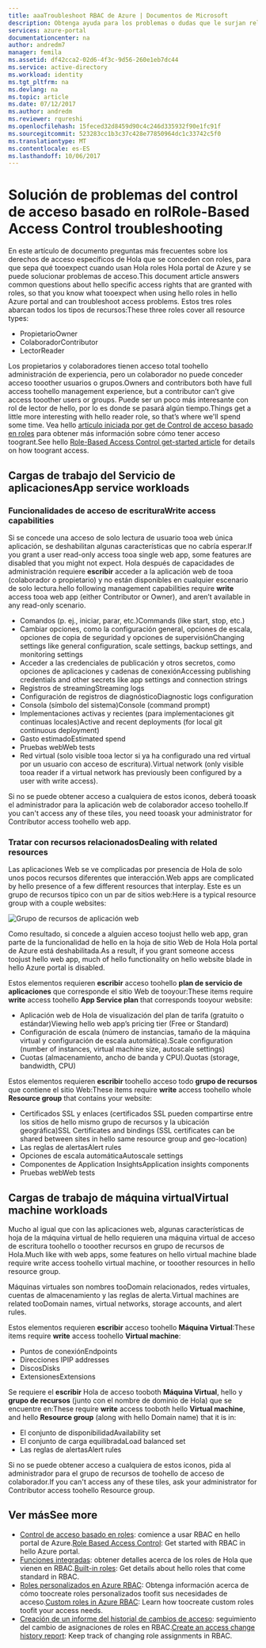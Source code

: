 ```yaml
---
title: aaaTroubleshoot RBAC de Azure | Documentos de Microsoft
description: Obtenga ayuda para los problemas o dudas que le surjan relativos a los recursos del control de acceso basado en roles.
services: azure-portal
documentationcenter: na
author: andredm7
manager: femila
ms.assetid: df42cca2-02d6-4f3c-9d56-260e1eb7dc44
ms.service: active-directory
ms.workload: identity
ms.tgt_pltfrm: na
ms.devlang: na
ms.topic: article
ms.date: 07/12/2017
ms.author: andredm
ms.reviewer: rqureshi
ms.openlocfilehash: 15feced32d8459d90c4c246d335932f90e1fc91f
ms.sourcegitcommit: 523283cc1b3c37c428e77850964dc1c33742c5f0
ms.translationtype: MT
ms.contentlocale: es-ES
ms.lasthandoff: 10/06/2017
---
```

# <a name="role-based-access-control-troubleshooting"></a><span data-ttu-id="4788a-103">Solución de problemas del control de acceso basado en rol</span><span class="sxs-lookup"><span data-stu-id="4788a-103">Role-Based Access Control troubleshooting</span></span>

<span data-ttu-id="4788a-104">En este artículo de documento preguntas más frecuentes sobre los derechos de acceso específicos de Hola que se conceden con roles, para que sepa qué tooexpect cuando usan Hola roles Hola portal de Azure y se puede solucionar problemas de acceso.</span><span class="sxs-lookup"><span data-stu-id="4788a-104">This document article answers common questions about hello specific access rights that are granted with roles, so that you know what tooexpect when using hello roles in hello Azure portal and can troubleshoot access problems.</span></span> <span data-ttu-id="4788a-105">Estos tres roles abarcan todos los tipos de recursos:</span><span class="sxs-lookup"><span data-stu-id="4788a-105">These three roles cover all resource types:</span></span>

* <span data-ttu-id="4788a-106">Propietario</span><span class="sxs-lookup"><span data-stu-id="4788a-106">Owner</span></span>  
* <span data-ttu-id="4788a-107">Colaborador</span><span class="sxs-lookup"><span data-stu-id="4788a-107">Contributor</span></span>  
* <span data-ttu-id="4788a-108">Lector</span><span class="sxs-lookup"><span data-stu-id="4788a-108">Reader</span></span>  

<span data-ttu-id="4788a-109">Los propietarios y colaboradores tienen acceso total toohello administración de experiencia, pero un colaborador no puede conceder acceso tooother usuarios o grupos.</span><span class="sxs-lookup"><span data-stu-id="4788a-109">Owners and contributors both have full access toohello management experience, but a contributor can’t give access tooother users or groups.</span></span> <span data-ttu-id="4788a-110">Puede ser un poco más interesante con rol de lector de hello, por lo es donde se pasará algún tiempo.</span><span class="sxs-lookup"><span data-stu-id="4788a-110">Things get a little more interesting with hello reader role, so that’s where we'll spend some time.</span></span> <span data-ttu-id="4788a-111">Vea hello [artículo iniciada por get de Control de acceso basado en roles](role-based-access-control-configure.md) para obtener más información sobre cómo tener acceso toogrant.</span><span class="sxs-lookup"><span data-stu-id="4788a-111">See hello [Role-Based Access Control get-started article](role-based-access-control-configure.md) for details on how toogrant access.</span></span>

## <a name="app-service-workloads"></a><span data-ttu-id="4788a-112">Cargas de trabajo del Servicio de aplicaciones</span><span class="sxs-lookup"><span data-stu-id="4788a-112">App service workloads</span></span>
### <a name="write-access-capabilities"></a><span data-ttu-id="4788a-113">Funcionalidades de acceso de escritura</span><span class="sxs-lookup"><span data-stu-id="4788a-113">Write access capabilities</span></span>
<span data-ttu-id="4788a-114">Si se concede una acceso de solo lectura de usuario tooa web única aplicación, se deshabilitan algunas características que no cabría esperar.</span><span class="sxs-lookup"><span data-stu-id="4788a-114">If you grant a user read-only access tooa single web app, some features are disabled that you might not expect.</span></span> <span data-ttu-id="4788a-115">Hola después de capacidades de administración requiere **escribir** acceder a la aplicación web de tooa (colaborador o propietario) y no están disponibles en cualquier escenario de solo lectura.</span><span class="sxs-lookup"><span data-stu-id="4788a-115">hello following management capabilities require **write** access tooa web app (either Contributor or Owner), and aren’t available in any read-only scenario.</span></span>

* <span data-ttu-id="4788a-116">Comandos (p. ej., iniciar, parar, etc.)</span><span class="sxs-lookup"><span data-stu-id="4788a-116">Commands (like start, stop, etc.)</span></span>
* <span data-ttu-id="4788a-117">Cambiar opciones, como la configuración general, opciones de escala, opciones de copia de seguridad y opciones de supervisión</span><span class="sxs-lookup"><span data-stu-id="4788a-117">Changing settings like general configuration, scale settings, backup settings, and monitoring settings</span></span>
* <span data-ttu-id="4788a-118">Acceder a las credenciales de publicación y otros secretos, como opciones de aplicaciones y cadenas de conexión</span><span class="sxs-lookup"><span data-stu-id="4788a-118">Accessing publishing credentials and other secrets like app settings and connection strings</span></span>
* <span data-ttu-id="4788a-119">Registros de streaming</span><span class="sxs-lookup"><span data-stu-id="4788a-119">Streaming logs</span></span>
* <span data-ttu-id="4788a-120">Configuración de registros de diagnóstico</span><span class="sxs-lookup"><span data-stu-id="4788a-120">Diagnostic logs configuration</span></span>
* <span data-ttu-id="4788a-121">Consola (símbolo del sistema)</span><span class="sxs-lookup"><span data-stu-id="4788a-121">Console (command prompt)</span></span>
* <span data-ttu-id="4788a-122">Implementaciones activas y recientes (para implementaciones git continuas locales)</span><span class="sxs-lookup"><span data-stu-id="4788a-122">Active and recent deployments (for local git continuous deployment)</span></span>
* <span data-ttu-id="4788a-123">Gasto estimado</span><span class="sxs-lookup"><span data-stu-id="4788a-123">Estimated spend</span></span>
* <span data-ttu-id="4788a-124">Pruebas web</span><span class="sxs-lookup"><span data-stu-id="4788a-124">Web tests</span></span>
* <span data-ttu-id="4788a-125">Red virtual (solo visible tooa lector si ya ha configurado una red virtual por un usuario con acceso de escritura).</span><span class="sxs-lookup"><span data-stu-id="4788a-125">Virtual network (only visible tooa reader if a virtual network has previously been configured by a user with write access).</span></span>

<span data-ttu-id="4788a-126">Si no se puede obtener acceso a cualquiera de estos iconos, deberá tooask el administrador para la aplicación web de colaborador acceso toohello.</span><span class="sxs-lookup"><span data-stu-id="4788a-126">If you can't access any of these tiles, you need tooask your administrator for Contributor access toohello web app.</span></span>

### <a name="dealing-with-related-resources"></a><span data-ttu-id="4788a-127">Tratar con recursos relacionados</span><span class="sxs-lookup"><span data-stu-id="4788a-127">Dealing with related resources</span></span>
<span data-ttu-id="4788a-128">Las aplicaciones Web se ve complicadas por presencia de Hola de solo unos pocos recursos diferentes que interacción.</span><span class="sxs-lookup"><span data-stu-id="4788a-128">Web apps are complicated by hello presence of a few different resources that interplay.</span></span> <span data-ttu-id="4788a-129">Este es un grupo de recursos típico con un par de sitios web:</span><span class="sxs-lookup"><span data-stu-id="4788a-129">Here is a typical resource group with a couple websites:</span></span>

![Grupo de recursos de aplicación web](./media/role-based-access-control-troubleshooting/website-resource-model.png)

<span data-ttu-id="4788a-131">Como resultado, si concede a alguien acceso toojust hello web app, gran parte de la funcionalidad de hello en la hoja de sitio Web de Hola Hola portal de Azure está deshabilitada.</span><span class="sxs-lookup"><span data-stu-id="4788a-131">As a result, if you grant someone access toojust hello web app, much of hello functionality on hello website blade in hello Azure portal is disabled.</span></span>

<span data-ttu-id="4788a-132">Estos elementos requieren **escribir** acceso toohello **plan de servicio de aplicaciones** que corresponde el sitio Web de tooyour:</span><span class="sxs-lookup"><span data-stu-id="4788a-132">These items require **write** access toohello **App Service plan** that corresponds tooyour website:</span></span>  

* <span data-ttu-id="4788a-133">Aplicación web de Hola de visualización del plan de tarifa (gratuito o estándar)</span><span class="sxs-lookup"><span data-stu-id="4788a-133">Viewing hello web app’s pricing tier (Free or Standard)</span></span>  
* <span data-ttu-id="4788a-134">Configuración de escala (número de instancias, tamaño de la máquina virtual y configuración de escala automática).</span><span class="sxs-lookup"><span data-stu-id="4788a-134">Scale configuration (number of instances, virtual machine size, autoscale settings)</span></span>  
* <span data-ttu-id="4788a-135">Cuotas (almacenamiento, ancho de banda y CPU).</span><span class="sxs-lookup"><span data-stu-id="4788a-135">Quotas (storage, bandwidth, CPU)</span></span>  

<span data-ttu-id="4788a-136">Estos elementos requieren **escribir** toohello acceso todo **grupo de recursos** que contiene el sitio Web:</span><span class="sxs-lookup"><span data-stu-id="4788a-136">These items require **write** access toohello whole **Resource group** that contains your website:</span></span>  

* <span data-ttu-id="4788a-137">Certificados SSL y enlaces (certificados SSL pueden compartirse entre los sitios de hello mismo grupo de recursos y la ubicación geográfica)</span><span class="sxs-lookup"><span data-stu-id="4788a-137">SSL Certificates and bindings (SSL certificates can be shared between sites in hello same resource group and geo-location)</span></span>  
* <span data-ttu-id="4788a-138">Las reglas de alertas</span><span class="sxs-lookup"><span data-stu-id="4788a-138">Alert rules</span></span>  
* <span data-ttu-id="4788a-139">Opciones de escala automática</span><span class="sxs-lookup"><span data-stu-id="4788a-139">Autoscale settings</span></span>  
* <span data-ttu-id="4788a-140">Componentes de Application Insights</span><span class="sxs-lookup"><span data-stu-id="4788a-140">Application insights components</span></span>  
* <span data-ttu-id="4788a-141">Pruebas web</span><span class="sxs-lookup"><span data-stu-id="4788a-141">Web tests</span></span>  

## <a name="virtual-machine-workloads"></a><span data-ttu-id="4788a-142">Cargas de trabajo de máquina virtual</span><span class="sxs-lookup"><span data-stu-id="4788a-142">Virtual machine workloads</span></span>
<span data-ttu-id="4788a-143">Mucho al igual que con las aplicaciones web, algunas características de hoja de la máquina virtual de hello requieren una máquina virtual de acceso de escritura toohello o tooother recursos en grupo de recursos de Hola.</span><span class="sxs-lookup"><span data-stu-id="4788a-143">Much like with web apps, some features on hello virtual machine blade require write access toohello virtual machine, or tooother resources in hello resource group.</span></span>

<span data-ttu-id="4788a-144">Máquinas virtuales son nombres tooDomain relacionados, redes virtuales, cuentas de almacenamiento y las reglas de alerta.</span><span class="sxs-lookup"><span data-stu-id="4788a-144">Virtual machines are related tooDomain names, virtual networks, storage accounts, and alert rules.</span></span>

<span data-ttu-id="4788a-145">Estos elementos requieren **escribir** acceso toohello **Máquina Virtual**:</span><span class="sxs-lookup"><span data-stu-id="4788a-145">These items require **write** access toohello **Virtual machine**:</span></span>

* <span data-ttu-id="4788a-146">Puntos de conexión</span><span class="sxs-lookup"><span data-stu-id="4788a-146">Endpoints</span></span>  
* <span data-ttu-id="4788a-147">Direcciones IP</span><span class="sxs-lookup"><span data-stu-id="4788a-147">IP addresses</span></span>  
* <span data-ttu-id="4788a-148">Discos</span><span class="sxs-lookup"><span data-stu-id="4788a-148">Disks</span></span>  
* <span data-ttu-id="4788a-149">Extensiones</span><span class="sxs-lookup"><span data-stu-id="4788a-149">Extensions</span></span>  

<span data-ttu-id="4788a-150">Se requiere el **escribir** Hola de acceso tooboth **Máquina Virtual**, hello y **grupo de recursos** (junto con el nombre de dominio de Hola) que se encuentre en:</span><span class="sxs-lookup"><span data-stu-id="4788a-150">These require **write** access tooboth hello **Virtual machine**, and hello **Resource group** (along with hello Domain name) that it is in:</span></span>  

* <span data-ttu-id="4788a-151">El conjunto de disponibilidad</span><span class="sxs-lookup"><span data-stu-id="4788a-151">Availability set</span></span>  
* <span data-ttu-id="4788a-152">El conjunto de carga equilibrada</span><span class="sxs-lookup"><span data-stu-id="4788a-152">Load balanced set</span></span>  
* <span data-ttu-id="4788a-153">Las reglas de alertas</span><span class="sxs-lookup"><span data-stu-id="4788a-153">Alert rules</span></span>  

<span data-ttu-id="4788a-154">Si no se puede obtener acceso a cualquiera de estos iconos, pida al administrador para el grupo de recursos de toohello de acceso de colaborador.</span><span class="sxs-lookup"><span data-stu-id="4788a-154">If you can't access any of these tiles, ask your administrator for Contributor access toohello Resource group.</span></span>

## <a name="see-more"></a><span data-ttu-id="4788a-155">Ver más</span><span class="sxs-lookup"><span data-stu-id="4788a-155">See more</span></span>
* <span data-ttu-id="4788a-156">[Control de acceso basado en roles](role-based-access-control-configure.md): comience a usar RBAC en hello portal de Azure.</span><span class="sxs-lookup"><span data-stu-id="4788a-156">[Role Based Access Control](role-based-access-control-configure.md): Get started with RBAC in hello Azure portal.</span></span>
* <span data-ttu-id="4788a-157">[Funciones integradas](role-based-access-built-in-roles.md): obtener detalles acerca de los roles de Hola que vienen en RBAC.</span><span class="sxs-lookup"><span data-stu-id="4788a-157">[Built-in roles](role-based-access-built-in-roles.md): Get details about hello roles that come standard in RBAC.</span></span>
* <span data-ttu-id="4788a-158">[Roles personalizados en Azure RBAC](role-based-access-control-custom-roles.md): Obtenga información acerca de cómo toocreate roles personalizados toofit sus necesidades de acceso.</span><span class="sxs-lookup"><span data-stu-id="4788a-158">[Custom roles in Azure RBAC](role-based-access-control-custom-roles.md): Learn how toocreate custom roles toofit your access needs.</span></span>
* <span data-ttu-id="4788a-159">[Creación de un informe del historial de cambios de acceso](role-based-access-control-access-change-history-report.md): seguimiento del cambio de asignaciones de roles en RBAC.</span><span class="sxs-lookup"><span data-stu-id="4788a-159">[Create an access change history report](role-based-access-control-access-change-history-report.md): Keep track of changing role assignments in RBAC.</span></span>

